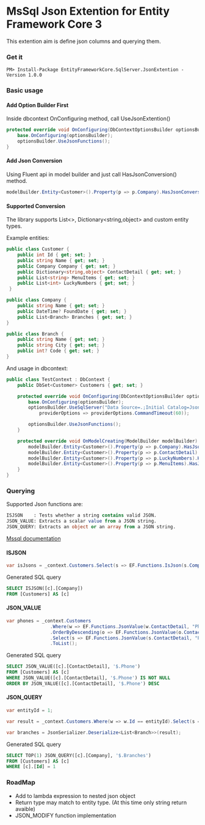 MsSql Json Extention for Entity Framework Core 3
======================

This extention aim is define json columns and querying them.

### Get it
```
PM> Install-Package EntityFrameworkCore.SqlServer.JsonExtention -Version 1.0.0
```

### Basic usage
#### Add Option Builder First
Inside dbcontext OnConfiguring method, call UseJsonExtention()

```csharp
protected override void OnConfiguring(DbContextOptionsBuilder optionsBuilder) {
    base.OnConfiguring(optionsBuilder);
    optionsBuilder.UseJsonFunctions();
}
```

#### Add Json Conversion 
Using Fluent api in model builder and just call HasJsonConversion() method.

```csharp
modelBuilder.Entity<Customer>().Property(p => p.Company).HasJsonConversion();
```

#### Supported Conversion 
The library supports List<>, Dictionary<string,object> and custom entity types.

Example entities:
```csharp
public class Customer {
    public int Id { get; set; }
    public string Name { get; set; }
    public Company Company { get; set; }
    public Dictionary<string,object> ContactDetail { get; set; }
    public List<string> MenuItems { get; set; }
    public List<int> LuckyNumbers { get; set; }
 }

public class Company {
    public string Name { get; set; }
    public DateTime? FoundDate { get; set; }
    public List<Branch> Branches { get; set; }
}

public class Branch {
    public string Name { get; set; }
    public string City { get; set; }
    public int? Code { get; set; }
}
```

And usage in dbcontext:
```csharp
public class TestContext : DbContext {
    public DbSet<Customer> Customers { get; set; }

    protected override void OnConfiguring(DbContextOptionsBuilder optionsBuilder) {
        base.OnConfiguring(optionsBuilder);
        optionsBuilder.UseSqlServer("Data Source=.;Initial Catalog=JsonExtentionTest;Integrated Security=True",
            providerOptions => providerOptions.CommandTimeout(60));

        optionsBuilder.UseJsonFunctions();
    }

    protected override void OnModelCreating(ModelBuilder modelBuilder) {
        modelBuilder.Entity<Customer>().Property(p => p.Company).HasJsonConversion();
        modelBuilder.Entity<Customer>().Property(p => p.ContactDetail).HasJsonConversion();
        modelBuilder.Entity<Customer>().Property(p => p.LuckyNumbers).HasJsonConversion();
        modelBuilder.Entity<Customer>().Property(p => p.MenuItems).HasJsonConversion();
    }
}
```

### Querying
Supported Json functions are:
```sql
ISJSON    : Tests whether a string contains valid JSON.
JSON_VALUE: Extracts a scalar value from a JSON string.
JSON_QUERY: Extracts an object or an array from a JSON string.
```
[Mssql documentation](https://docs.microsoft.com/en-us/sql/t-sql/functions/json-functions-transact-sql?view=sql-server-ver15)

#### ISJSON
```csharp
var isJsons = _context.Customers.Select(s => EF.Functions.IsJson(s.Company)).ToList();
```

Generated SQL query
```sql
SELECT ISJSON([c].[Company])
FROM [Customers] AS [c]
```

#### JSON_VALUE
```csharp
var phones = _context.Customers
                .Where(w => EF.Functions.JsonValue(w.ContactDetail, "Phone") != null)
                .OrderByDescending(o => EF.Functions.JsonValue(o.ContactDetail, "Phone"))
                .Select(s => EF.Functions.JsonValue(s.ContactDetail, "Phone"))
                .ToList();
```

Generated SQL query
```sql
SELECT JSON_VALUE([c].[ContactDetail], '$.Phone')
FROM [Customers] AS [c]
WHERE JSON_VALUE([c].[ContactDetail], '$.Phone') IS NOT NULL
ORDER BY JSON_VALUE([c].[ContactDetail], '$.Phone') DESC
```

#### JSON_QUERY
```csharp
var entityId = 1;

var result = _context.Customers.Where(w => w.Id == entityId).Select(s => EF.Functions.JsonQuery(s.Company, "Branches")).FirstOrDefault();

var branches = JsonSerializer.Deserialize<List<Branch>>(result);
```

Generated SQL query
```sql
SELECT TOP(1) JSON_QUERY([c].[Company], '$.Branches')
FROM [Customers] AS [c]
WHERE [c].[Id] = 1
```

### RoadMap
- Add to lambda expression to nested json object
- Return type may match to entity type. (At this time only string return avaible)
- JSON_MODIFY function implementation
